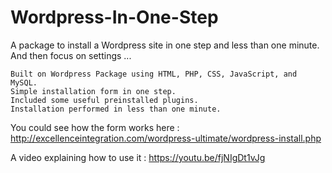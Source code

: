# Wordpress-In-One-Step
A package to install a Wordpress site in one step and less than one minute. And then focus on settings ...

	Built on Wordpress Package using HTML, PHP, CSS, JavaScript, and MySQL.
	Simple installation form in one step.
	Included some useful preinstalled plugins.
	Installation performed in less than one minute.

You could see how the form works here :
http://excellenceintegration.com/wordpress-ultimate/wordpress-install.php

A video explaining how to use it :
https://youtu.be/fjNIgDt1vJg




